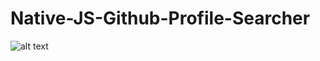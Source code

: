 # Native-JS-Github-Profile-Searcher

![alt text](https://github.com/TheCodersDream/Native-JS-Github-Profile-Searcher/blob/master/githubProfileSearcher.gif)
